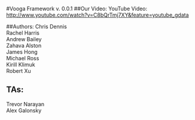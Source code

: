 #Vooga Framework v. 0.0.1
##Our Video: 
YouTube Video: http://www.youtube.com/watch?v=C8bQrTmj7XY&feature=youtube_gdata

##Authors:
Chris Dennis  
Rachel Harris  
Andrew Bailey  
Zahava Alston  
James Hong  
Michael Ross  
Kirill Klimuk  
Robert Xu  
## TAs:
Trevor Narayan  
Alex Galonsky
